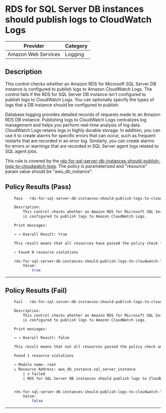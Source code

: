 # RDS for SQL Server DB instances should publish logs to CloudWatch Logs

| Provider            | Category |
| ------------------- | -------- |
| Amazon Web Services | Logging  |

## Description

This control checks whether an Amazon RDS for Microsoft SQL Server DB instance is configured to publish logs to Amazon CloudWatch Logs. The control fails if the RDS for SQL Server DB instance isn't configured to publish logs to CloudWatch Logs. You can optionally specify the types of logs that a DB instance should be configured to publish.

Database logging provides detailed records of requests made to an Amazon RDS DB instance. Publishing logs to CloudWatch Logs centralizes log management and helps you perform real-time analysis of log data. CloudWatch Logs retains logs in highly durable storage. In addition, you can use it to create alarms for specific errors that can occur, such as frequent restarts that are recorded in an error log. Similarly, you can create alarms for errors or warnings that are recorded in SQL Server agent logs related to SQL agent jobs.

This rule is covered by the [rds-for-sql-server-db-instances-should-publish-logs-to-cloudwatch-logs](https://github.com/hashicorp/policy-library-NIST-Policy-Set-for-AWS-Terraform/blob/main/policies/rds/rds-for-sql-server-db-instances-should-publish-logs-to-cloudwatch-logs.sentinel).
The policy is parameterized and "resource" param value should be "aws_db_instance".

## Policy Results (Pass)

```bash
    Pass - rds-for-sql-server-db-instances-should-publish-logs-to-cloudwatch-logs.sentinel

    Description:
        This control checks whether an Amazon RDS for Microsoft SQL Server DB instance
        is configured to publish logs to Amazon CloudWatch Logs.

    Print messages:

    → → Overall Result: true

    This result means that all resources have passed the policy check for the policy rds-for-sql-server-db-instances-should-publish-logs-to-cloudwatch-logs.

    ✓ Found 0 resource violations

    rds-for-sql-server-db-instances-should-publish-logs-to-cloudwatch-logs.sentinel:63:1 - Rule "main"
        Value:
            true

```

---

## Policy Results (Fail)

```bash
    Fail - rds-for-sql-server-db-instances-should-publish-logs-to-cloudwatch-logs.sentinel

    Description:
        This control checks whether an Amazon RDS for Microsoft SQL Server DB instance
        is configured to publish logs to Amazon CloudWatch Logs.

    Print messages:

    → → Overall Result: false

    This result means that not all resources passed the policy check and the protected behavior is not allowed for the policy rds-for-sql-server-db-instances-should-publish-logs-to-cloudwatch-logs.

    Found 1 resource violations

    → Module name: root
    ↳ Resource Address: aws_db_instance.sql_server_instance
        | ✗ failed
        | RDS for SQL Server DB instances should publish logs to CloudWatch Logs. Both 'agent' and 'error' log types should be enabled. Refer to https://docs.aws.amazon.com/securityhub/latest/userguide/rds-controls.html#rds-40 for more details.


    rds-for-sql-server-db-instances-should-publish-logs-to-cloudwatch-logs.sentinel:64:1 - Rule "main"
        Value:
            false

```

---
